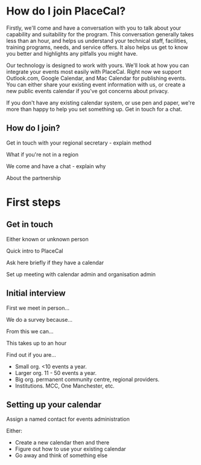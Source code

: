 # How do I join PlaceCal?

Firstly, we'll come and have a conversation with you to talk about your capability and suitability for the program. This conversation generally takes less than an hour, and helps us understand your technical staff, facilities, training programs, needs, and service offers. It also helps us get to know you better and highlights any pitfalls you might have.

Our technology is designed to work with yours. We'll look at how you can integrate your events most easily with PlaceCal. Right now we support Outlook.com, Google Calendar, and Mac Calendar for publishing events. You can either share your existing event information with us, or create a new public events calendar if you've got concerns about privacy.

If you don't have any existing calendar system, or use pen and paper, we're more than happy to help you set something up. Get in touch for a chat.

## How do I join?

Get in touch with your regional secretary - explain method

What if you're not in a region

We come and have a chat - explain why

About the partnership

# First steps

## Get in touch

Either known or unknown person

Quick intro to PlaceCal

Ask here briefly if they have a calendar

Set up meeting with calendar admin and organisation admin

## Initial interview

First we meet in person...

We do a survey because...

From this we can...

This takes up to an hour

Find out if you are...

- Small org. <10 events a year.
- Larger org. 11 - 50 events a year.
- Big org. permanent community centre, regional providers.
- Institutions. MCC, One Manchester, etc.

## Setting up your calendar

Assign a named contact for events administration

Either:

- Create a new calendar then and there
- Figure out how to use your existing calendar
- Go away and think of something else
